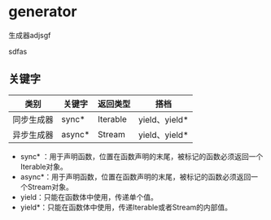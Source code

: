 # generator
生成器adjsgf


sdfas

## 关键字


| 类别 | 关键字 | 返回类型 | 搭档 |
| --- | --- | --- | --- |
| 同步生成器 | sync* | Iterable | yield、yield* |
| 异步生成器 | async* | Stream | yield、yield*|

* sync* ：用于声明函数，位置在函数声明的末尾，被标记的函数必须返回一个Iterable对象。
* async*：用于声明函数，位置在函数声明的末尾，被标记的函数必须返回一个Stream对象。
* yield：只能在函数体中使用，传递单个值。
* yield*：只能在函数体中使用，传递Iterable或者Stream的内部值。